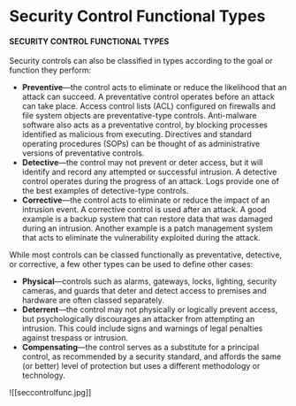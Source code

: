 # Security Control Functional Types

#### SECURITY CONTROL FUNCTIONAL TYPES

Security controls can also be classified in types according to the goal or function they perform:

-   **Preventive**—the control acts to eliminate or reduce the likelihood that an attack can succeed. A preventative control operates before an attack can take place. Access control lists (ACL) configured on firewalls and file system objects are preventative-type controls. Anti-malware software also acts as a preventative control, by blocking processes identified as malicious from executing. Directives and standard operating procedures (SOPs) can be thought of as administrative versions of preventative controls.
-   **Detective**—the control may not prevent or deter access, but it will identify and record any attempted or successful intrusion. A detective control operates during the progress of an attack. Logs provide one of the best examples of detective-type controls.
-   **Corrective**—the control acts to eliminate or reduce the impact of an intrusion event. A corrective control is used after an attack. A good example is a backup system that can restore data that was damaged during an intrusion. Another example is a patch management system that acts to eliminate the vulnerability exploited during the attack.

While most controls can be classed functionally as preventative, detective, or corrective, a few other types can be used to define other cases:

-   **Physical**—controls such as alarms, gateways, locks, lighting, security cameras, and guards that deter and detect access to premises and hardware are often classed separately.
-   **Deterrent**—the control may not physically or logically prevent access, but psychologically discourages an attacker from attempting an intrusion. This could include signs and warnings of legal penalties against trespass or intrusion.
-   **Compensating**—the control serves as a substitute for a principal control, as recommended by a security standard, and affords the same (or better) level of protection but uses a different methodology or technology.

![[seccontrolfunc.jpg]]

